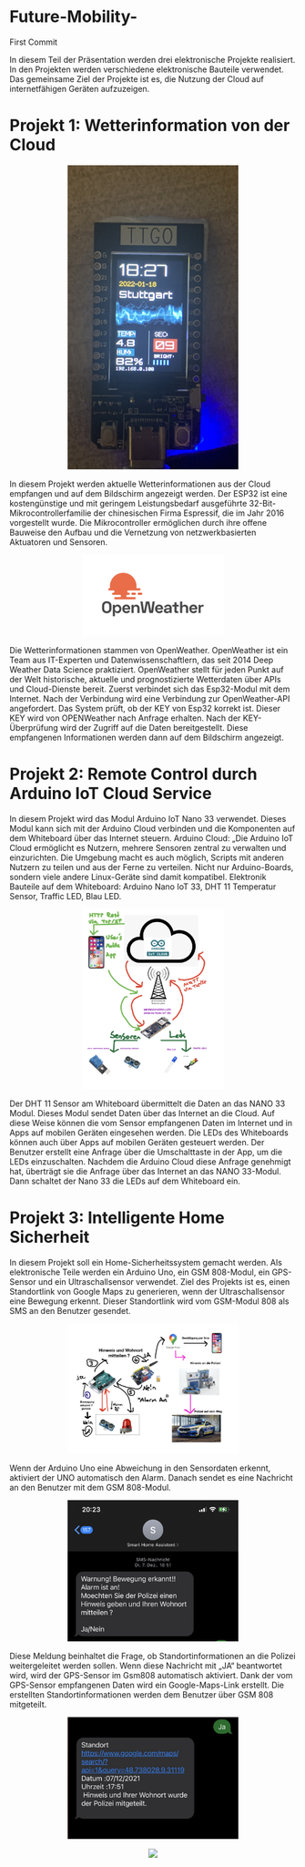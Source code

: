 # Future-Mobility-

First Commit

In diesem Teil der Präsentation werden drei elektronische Projekte realisiert. In den Projekten werden verschiedene elektronische Bauteile verwendet. Das gemeinsame Ziel der Projekte ist es, die Nutzung der Cloud auf internetfähigen Geräten aufzuzeigen.

# Projekt 1: Wetterinformation von der Cloud

 <p align="center">
<img src=".//IMG_6721.jpg"| width=300>
</p> 

In diesem Projekt werden aktuelle Wetterinformationen aus der Cloud empfangen und auf dem Bildschirm angezeigt werden. 
Der ESP32 ist eine kostengünstige und mit geringem Leistungsbedarf ausgeführte 32-Bit-Mikrocontrollerfamilie der chinesischen Firma Espressif, die im Jahr 2016 vorgestellt wurde. Die Mikrocontroller ermöglichen durch ihre offene Bauweise den Aufbau und die Vernetzung von netzwerkbasierten Aktuatoren und Sensoren.

<p align="center">
<img src=".//OpenWeather-Logo.jpg"| width=250>
</p> 

Die Wetterinformationen stammen von OpenWeather. OpenWeather ist ein Team aus IT-Experten und Datenwissenschaftlern, das seit 2014 Deep Weather Data Science praktiziert. OpenWeather stellt für jeden Punkt auf der Welt historische, aktuelle und prognostizierte Wetterdaten über APIs und Cloud-Dienste bereit.
Zuerst verbindet sich das Esp32-Modul mit dem Internet. Nach der Verbindung wird eine Verbindung zur OpenWeather-API angefordert. Das System prüft, ob der KEY von Esp32 korrekt ist. Dieser KEY wird von OPENWeather nach Anfrage erhalten. Nach der KEY-Überprüfung wird der Zugriff auf die Daten bereitgestellt. Diese empfangenen Informationen werden dann auf dem Bildschirm angezeigt.

# Projekt 2: Remote Control durch Arduino IoT Cloud Service

In diesem Projekt wird das Modul Arduino IoT Nano 33 verwendet. Dieses Modul kann sich mit der Arduino Cloud verbinden und die Komponenten auf dem Whiteboard über das Internet steuern. Arduino Cloud: „Die Arduino IoT Cloud ermöglicht es Nutzern, mehrere Sensoren zentral zu verwalten und einzurichten. Die Umgebung macht es auch möglich, Scripts mit anderen Nutzern zu teilen und aus der Ferne zu verteilen. Nicht nur Arduino-Boards, sondern viele andere Linux-Geräte sind damit kompatibel. Elektronik Bauteile auf dem Whiteboard: Arduino Nano IoT 33, DHT 11 Temperatur Sensor, Traffic LED, Blau LED.

<p align="center">
<img src=".//Titel3.jpg"| width=250>
</p> 

Der DHT 11 Sensor am Whiteboard übermittelt die Daten an das NANO 33 Modul. Dieses Modul sendet Daten über das Internet an die Cloud. Auf diese Weise können die vom Sensor empfangenen Daten im Internet und in Apps auf mobilen Geräten eingesehen werden. Die LEDs des Whiteboards können auch über Apps auf mobilen Geräten gesteuert werden. Der Benutzer erstellt eine Anfrage über die Umschalttaste in der App, um die LEDs einzuschalten. Nachdem die Arduino Cloud diese Anfrage genehmigt hat, überträgt sie die Anfrage über das Internet an das NANO 33-Modul. Dann schaltet der Nano 33 die LEDs auf dem Whiteboard ein.

# Projekt 3: Intelligente Home Sicherheit
In diesem Projekt soll ein Home-Sicherheitssystem gemacht werden. Als elektronische Teile werden ein Arduino Uno, ein GSM 808-Modul, ein GPS-Sensor und ein Ultraschallsensor verwendet. Ziel des Projekts ist es, einen Standortlink von Google Maps zu generieren, wenn der Ultraschallsensor eine Bewegung erkennt. Dieser Standortlink wird vom GSM-Modul 808 als SMS an den Benutzer gesendet.
<p align="center">
<img src=".//projekt3.png"| width=300>
</p> 

Wenn der Arduino Uno eine Abweichung in den Sensordaten erkennt, aktiviert der UNO automatisch den Alarm. Danach sendet es eine Nachricht an den Benutzer mit dem GSM 808-Modul.
<p align="center">
<img src=".//IMG_6723.jpg"| width=300>
</p> 
Diese Meldung  beinhaltet die Frage, ob Standortinformationen an die Polizei weitergeleitet werden sollen. Wenn diese Nachricht mit „JA“ beantwortet wird, wird der GPS-Sensor im Gsm808 automatisch aktiviert. Dank der vom GPS-Sensor empfangenen Daten wird ein Google-Maps-Link erstellt. Die erstellten Standortinformationen werden dem Benutzer über GSM 808 mitgeteilt.
<p align="center">
<img src=".//IMG_6724.jpg"| width=300>
</p> 

<p align="center">
<img src=".//IMG_6725.jpg"| width=300>
</p> 
